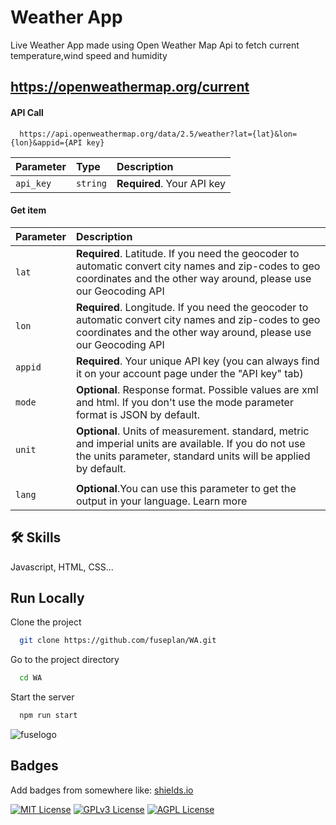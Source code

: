 # Weather App

Live Weather App made using Open Weather Map Api to fetch current temperature,wind speed and humidity

## https://openweathermap.org/current

#### API Call

```http
  https://api.openweathermap.org/data/2.5/weather?lat={lat}&lon={lon}&appid={API key}
```

| Parameter | Type     | Description                |
| :-------- | :------- | :------------------------- |
| `api_key` | `string` | **Required**. Your API key |

#### Get item

| Parameter | Description                                                                                                                                                               |
| :-------- | :------------------------------------------------------------------------------------------------------------------------------------------------------------------------ |
| `lat`     | **Required**. Latitude. If you need the geocoder to automatic convert city names and zip-codes to geo coordinates and the other way around, please use our Geocoding API  |
| `lon`     | **Required**. Longitude. If you need the geocoder to automatic convert city names and zip-codes to geo coordinates and the other way around, please use our Geocoding API |
| `appid`   | **Required**. Your unique API key (you can always find it on your account page under the "API key" tab)                                                                   |
| `mode`    | **Optional**. Response format. Possible values are xml and html. If you don't use the mode parameter format is JSON by default.                                           |
| `unit`    | **Optional**. Units of measurement. standard, metric and imperial units are available. If you do not use the units parameter, standard units will be applied by default.  |
|           |
| `lang`    | **Optional**.You can use this parameter to get the output in your language. Learn more                                                                                    |

## 🛠 Skills

Javascript, HTML, CSS...

## Run Locally

Clone the project

```bash
  git clone https://github.com/fuseplan/WA.git
```

Go to the project directory

```bash
  cd WA
```

Start the server

```bash
  npm run start
```
![fuselogo](https://github.com/fuseplan/WA/assets/40660678/e5c385dd-cb05-44e6-8b26-d35fa13e7421)



## Badges

Add badges from somewhere like: [shields.io](https://shields.io/)

[![MIT License](https://img.shields.io/badge/License-MIT-green.svg)](https://choosealicense.com/licenses/mit/)
[![GPLv3 License](https://img.shields.io/badge/License-GPL%20v3-yellow.svg)](https://opensource.org/licenses/)
[![AGPL License](https://img.shields.io/badge/license-AGPL-blue.svg)](http://www.gnu.org/licenses/agpl-3.0)
